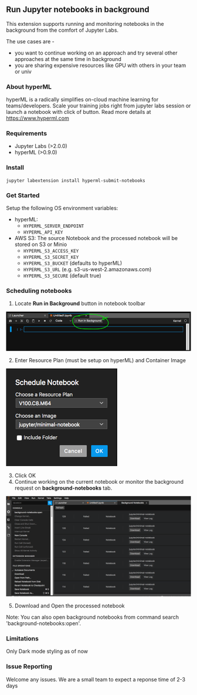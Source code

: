 
## Run Jupyter notebooks in background


This extension supports running and monitoring notebooks in the background from the comfort of Jupyter Labs.

The use cases are - 
* you want to continue working on an approach and try several other approaches at the same time in background
* you are sharing expensive resources like GPU with others in your team or univ 

### About hyperML
hyperML is a radically simplifies on-cloud machine learning for teams/developers. Scale your training jobs right from jupyter labs session or launch a notebook with click of button. Read more details at https://www.hyperml.com


### Requirements
- Jupyter Labs (>2.0.0)
- hyperML (>0.9.0)


### Install
```
jupyter labextension install hyperml-submit-notebooks
```

### Get Started
Setup the following OS environment variables:
- hyperML: 
    - `HYPERML_SERVER_ENDPOINT` 
    - `HYPERML_API_KEY`
- AWS S3: The source Notebook and the processed notebook will be stored on S3 or Minio
    - `HYPERML_S3_ACCESS_KEY`
    - `HYPERML_S3_SECRET_KEY`
    - `HYPERML_S3_BUCKET` (defaults to hyperML)
    - `HYPERML_S3_URL` (e.g. s3-us-west-2.amazonaws.com)
    - `HYPERML_S3_SECURE` (default true)

### Scheduling notebooks 
1. Locate **Run in Background** button in notebook toolbar

![check screens/run-in-background.png](https://github.com/hyper-ml/jupyter-extensions/blob/master/screens/run-in-background.png "Run in background")

2. Enter Resource Plan (must be setup on hyperML) and Container Image

![check screens/choose-params.png](https://github.com/hyper-ml/jupyter-extensions/blob/master/screens/choose-params.png "Choose Parameters")

3. Click OK
4. Continue working on the current notebook or monitor the background request on **background-notebooks** tab. 


![check screens/background-notebooks.png](https://github.com/hyper-ml/jupyter-extensions/blob/master/screens/Background-notebooks.png "Background notebooks")

5. Download and Open the processed notebook 

Note: You can also open background notebooks from command search 'background-notebooks:open'.

### Limitations
Only Dark mode styling as of now 

### Issue Reporting
Welcome any issues. We are a small team to expect a reponse time of 2-3 days
